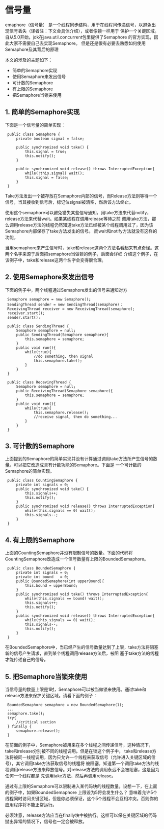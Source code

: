 # 信号量
emaphore（信号量） 是一个线程同步结构，用于在线程间传递信号，以避免出现信号丢失（译者注：下文会具体介绍），或者像锁一样用于
保护一个关键区域。自从5.0开始，jdk在java.util.concurrent包里提供了Semaphore 的官方实现，因此大家不需要自己去实现Semaphore。
但是还是很有必要去熟悉如何使用Semaphore及其背后的原理

本文的涉及的主题如下：

* 简单的Semaphore实现
* 使用Semaphore来发出信号
* 可计数的Semaphore
* 有上限的Semaphore
* 把Semaphore当锁来使用

## 1. 简单的Semaphore实现
下面是一个信号量的简单实现：

     public class Semaphore {
         private boolean signal = false;
      
         public synchronized void take() {
             this.signal = true;
             this.notify();
         }
      
         public synchronized void release() throws InterruptedException{
             while(!this.signal) wait();
             this.signal = false;
         }
     }
     
Take方法发出一个被存放在Semaphore内部的信号，而Release方法则等待一个信号，当其接收到信号后，标记位signal被清空，然后该方法终止。

使用这个semaphore可以避免错失某些信号通知。用take方法来代替notify，release方法来代替wait。如果某线程在调用release等待之前
调用take方法，那么调用release方法的线程仍然知道take方法已经被某个线程调用过了，因为该Semaphore内部保存了take方法发出的信号。
而wait和notify方法就没有这样的功能。

当用semaphore来产生信号时，take和release这两个方法名看起来有点奇怪。这两个名字来源于后面把semaphore当做锁的例子，后面会详细
介绍这个例子，在该例子中，take和release这两个名字会变得很合理。

## 2. 使用Semaphore来发出信号
下面的例子中，两个线程通过Semaphore发出的信号来通知对方

     Semaphore semaphore = new Semaphore();
     SendingThread sender = new SendingThread(semaphore)；
     ReceivingThread receiver = new ReceivingThread(semaphore);
     receiver.start();
     sender.start();
      
     public class SendingThread {
         Semaphore semaphore = null;
         public SendingThread(Semaphore semaphore){
             this.semaphore = semaphore;
         }
         public void run(){
             while(true){
                 //do something, then signal
                 this.semaphore.take();
             }
         }
     }
      
     public class RecevingThread {
         Semaphore semaphore = null;
         public ReceivingThread(Semaphore semaphore){
             this.semaphore = semaphore;
         }
         public void run(){
             while(true){
                 this.semaphore.release();
                 //receive signal, then do something...
             }
         }
     }



## 3. 可计数的Semaphore
上面提到的Semaphore的简单实现并没有计算通过调用take方法所产生信号的数量。可以把它改造成具有计数功能的Semaphore。下面是
一个可计数的Semaphore的简单实现。

     public class CountingSemaphore {
         private int signals = 0;
         public synchronized void take() {
             this.signals++;
             this.notify();
         }
         public synchronized void release() throws InterruptedException{
             while(this.signals == 0) wait();
             this.signals--;
         }
     }


## 4. 有上限的Semaphore
上面的CountingSemaphore并没有限制信号的数量。下面的代码将CountingSemaphore改造成一个信号数量有上限的BoundedSemaphore。

     public class BoundedSemaphore {
         private int signals = 0;
         private int bound   = 0;
         public BoundedSemaphore(int upperBound){
             this.bound = upperBound;
         }
         public synchronized void take() throws InterruptedException{
             while(this.signals == bound) wait();
             this.signals++;
             this.notify();
         }
         public synchronized void release() throws InterruptedException{
             while(this.signals == 0) wait();
             this.signals--;
             this.notify();
         }
     }
在BoundedSemaphore中，当已经产生的信号数量达到了上限，take方法将阻塞新的信号产生请求，直到某个线程调用release方法后，被阻
塞于take方法的线程才能传递自己的信号。

## 5. 把Semaphore当锁来使用
当信号量的数量上限是1时，Semaphore可以被当做锁来使用。通过take和release方法来保护关键区域。请看下面的例子：

     BoundedSemaphore semaphore = new BoundedSemaphore(1);
     ...
     semaphore.take();
     try{
         //critical section
     } finally {
         semaphore.release();
     }

在前面的例子中，Semaphore被用来在多个线程之间传递信号，这种情况下，take和release分别被不同的线程调用。但是在锁这个例子中，
take和release方法将被同一线程调用，因为只允许一个线程来获取信号（允许进入关键区域的信号），其它调用take方法获取信号的线程将
被阻塞，知道第一个调用take方法的线程调用release方法来释放信号。对release方法的调用永远不会被阻塞，这是因为任何一个线程都是
先调用take方法，然后再调用release。

通过有上限的Semaphore可以限制进入某代码块的线程数量。设想一下，在上面的例子中，如果BoundedSemaphore 上限设为5将会发生什么？
意味着允许5个线程同时访问关键区域，但是你必须保证，这个5个线程不会互相冲突。否则你的应用程序将不能正常运行。

必须注意，release方法应当在finally块中被执行。这样可以保在关键区域的代码抛出异常的情况下，信号也一定会被释放。
